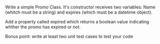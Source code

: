 Write a simple Promo Class.
It's constructor receives two variables: Name (whitch must be a string) and expires (which must be a datetime object).

Add a property called expired which returns a boolean value indicating 
whther the promo has expired or not.

Bonus point: write at least two unit test cases to test your code